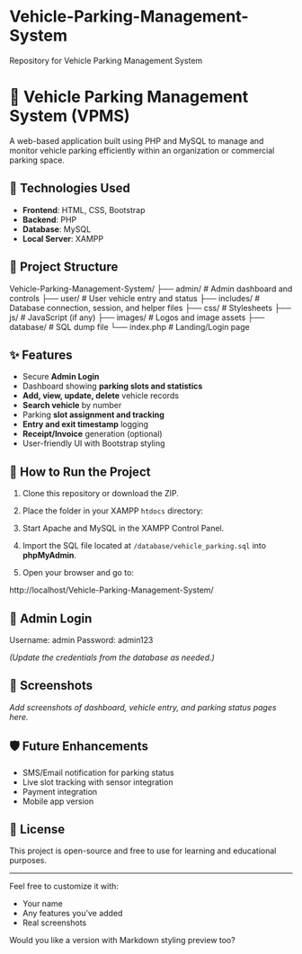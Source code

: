 # Vehicle-Parking-Management-System
Repository for Vehicle Parking Management System

# 🚗 Vehicle Parking Management System (VPMS)

A web-based application built using PHP and MySQL to manage and monitor vehicle parking efficiently within an organization or commercial parking space.

## 🔧 Technologies Used
- **Frontend**: HTML, CSS, Bootstrap
- **Backend**: PHP
- **Database**: MySQL
- **Local Server**: XAMPP

## 📂 Project Structure
Vehicle-Parking-Management-System/
├── admin/ # Admin dashboard and controls
├── user/ # User vehicle entry and status
├── includes/ # Database connection, session, and helper files
├── css/ # Stylesheets
├── js/ # JavaScript (if any)
├── images/ # Logos and image assets
├── database/ # SQL dump file
└── index.php # Landing/Login page


## ✨ Features
- Secure **Admin Login**
- Dashboard showing **parking slots and statistics**
- **Add, view, update, delete** vehicle records
- **Search vehicle** by number
- Parking **slot assignment and tracking**
- **Entry and exit timestamp** logging
- **Receipt/Invoice** generation (optional)
- User-friendly UI with Bootstrap styling

## 🔑 How to Run the Project
1. Clone this repository or download the ZIP.
2. Place the folder in your XAMPP `htdocs` directory:

3. Start Apache and MySQL in the XAMPP Control Panel.
4. Import the SQL file located at `/database/vehicle_parking.sql` into **phpMyAdmin**.
5. Open your browser and go to:

http://localhost/Vehicle-Parking-Management-System/

## 👤 Admin Login
Username: admin
Password: admin123

*(Update the credentials from the database as needed.)*

## 📸 Screenshots
*Add screenshots of dashboard, vehicle entry, and parking status pages here.*

## 🛡️ Future Enhancements
- SMS/Email notification for parking status
- Live slot tracking with sensor integration
- Payment integration
- Mobile app version

## 📄 License
This project is open-source and free to use for learning and educational purposes.

---

Feel free to customize it with:
- Your name
- Any features you’ve added
- Real screenshots

Would you like a version with Markdown styling preview too?

